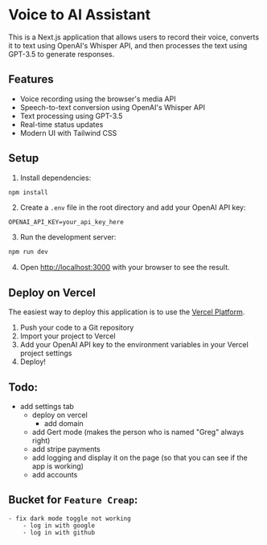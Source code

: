 # Voice to AI Assistant

This is a Next.js application that allows users to record their voice, converts it to text using OpenAI's Whisper API, and then processes the text using GPT-3.5 to generate responses.

## Features

- Voice recording using the browser's media API
- Speech-to-text conversion using OpenAI's Whisper API
- Text processing using GPT-3.5
- Real-time status updates
- Modern UI with Tailwind CSS

## Setup

1. Install dependencies:
```bash
npm install
```

2. Create a `.env` file in the root directory and add your OpenAI API key:
```
OPENAI_API_KEY=your_api_key_here
```

3. Run the development server:
```bash
npm run dev
```

4. Open [http://localhost:3000](http://localhost:3000) with your browser to see the result.

## Deploy on Vercel

The easiest way to deploy this application is to use the [Vercel Platform](https://vercel.com/new).

1. Push your code to a Git repository
2. Import your project to Vercel
3. Add your OpenAI API key to the environment variables in your Vercel project settings
4. Deploy!


## Todo:
- add settings tab
    - deploy on vercel
        - add domain
    - add Gert mode (makes the person who is named "Greg" always right)
    - add stripe payments
    - add logging and display it on the page (so that you can see if the app is working)
    - add accounts 

## Bucket for `Feature Creap`:
    - fix dark mode toggle not working
        - log in with google 
        - log in with github